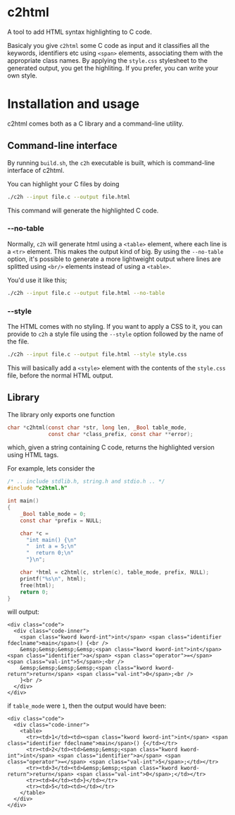 # c2html
A tool to add HTML syntax highlighting to C code.

Basicaly you give `c2html` some C code as input and it classifies all the keywords, identifiers etc using `<span>` elements, associating them with the appropriate class names. By applying the `style.css` stylesheet to the generated output, you get the highliting. If you prefer, you can write your own style.

# Installation and usage
c2html comes both as a C library and a command-line utility.

## Command-line interface
By running `build.sh`, the `c2h` executable is built, which is command-line interface of c2html.

You can highlight your C files by doing
```sh
./c2h --input file.c --output file.html
```
This command will generate the highlighted C code.

### --no-table
Normally, `c2h` will generate html using a `<table>` element, where each line is a `<tr>` element. This makes the output kind of big. By using the `--no-table` option, it's possible to generate a more lightweight output where lines are splitted using `<br/>` elements instead of using a `<table>`.

You'd use it like this;
```sh
./c2h --input file.c --output file.html --no-table
```

### --style
The HTML comes with no styling. If you want to apply a CSS to it, you can provide to `c2h` a style file using the `--style` option followed by the name of the file.

```sh
./c2h --input file.c --output file.html --style style.css
```

This will basically add a `<style>` element with the contents of the `style.css` file, before the normal HTML output.

## Library
The library only exports one function
```c
char *c2html(const char *str, long len, _Bool table_mode, 
             const char *class_prefix, const char **error);
```
which, given a string containing C code, returns the highlighted version using HTML tags.

For example, lets consider the 
```c
/* .. include stdlib.h, string.h and stdio.h .. */
#include "c2html.h"

int main()
{
    _Bool table_mode = 0;
    const char *prefix = NULL;

    char *c = 
      "int main() {\n"
      "  int a = 5;\n"
      "  return 0;\n"
      "}\n";

    char *html = c2html(c, strlen(c), table_mode, prefix, NULL);
    printf("%s\n", html);
    free(html);
    return 0;
}
```
will output:
```
<div class="code">
  <div class="code-inner">
    <span class="kword kword-int">int</span> <span class="identifier fdeclname">main</span>() {<br />
    &emsp;&emsp;&emsp;&emsp;<span class="kword kword-int">int</span> <span class="identifier">a</span> <span class="operator">=</span> <span class="val-int">5</span>;<br />
    &emsp;&emsp;&emsp;&emsp;<span class="kword kword-return">return</span> <span class="val-int">0</span>;<br />
    }<br />
  </div>
</div>
```
if `table_mode` were `1`, then the output would have been:
```
<div class="code">
  <div class="code-inner">
    <table>
      <tr><td>1</td><td><span class="kword kword-int">int</span> <span class="identifier fdeclname">main</span>() {</td></tr>
      <tr><td>2</td><td>&emsp;&emsp;<span class="kword kword-int">int</span> <span class="identifier">a</span> <span class="operator">=</span> <span class="val-int">5</span>;</td></tr>
      <tr><td>3</td><td>&emsp;&emsp;<span class="kword kword-return">return</span> <span class="val-int">0</span>;</td></tr>
      <tr><td>4</td><td>}</td></tr>
      <tr><td>5</td><td></td></tr>
    </table>
  </div>
</div>
```